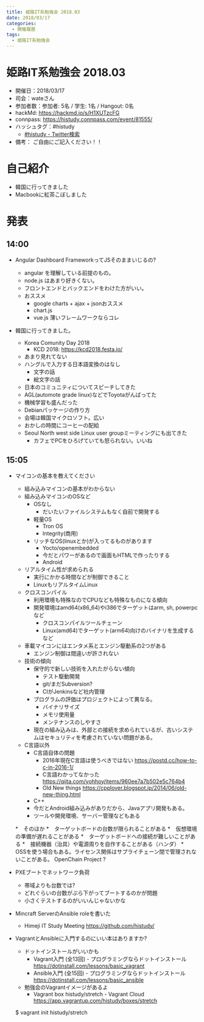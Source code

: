 ```yaml
---
title: 姫路IT系勉強会 2018.03
date: 2018/03/17
categories:
  - 開催履歴
tags:
  - 姫路IT系勉強会
---
```


# 姫路IT系勉強会 2018.03

* 開催日：2018/03/17
* 司会：wateさん
* 参加者数：参加者:  5名 / 学生:  1名 / Hangout:  0名
* hackMd: https://hackmd.io/s/H1XUTzcFG
* connpass: https://histudy.connpass.com/event/81555/
* ハッシュタグ：#histudy
    * [#histudy - Twitter検索](https://twitter.com/search?q=%23histudy&src=typd)
* 備考： ご自由にご記入ください！！

# 自己紹介

* 韓国に行ってきました
* Macbookに紅茶こぼしました

# 発表

## 14:00

* Angular Dashboard FrameworkってJSそのままいじるの?
    * angular を理解している前提のもの。
    * node.js はあまり好きくない。
    * フロントエンドとバックエンドをわけた方がいい。
    * おススメ
        * google charts + ajax + jsonおススメ
        * chart.js
        * vue.js 薄いフレームワークならコレ

* 韓国に行ってきました。
    * Korea Comunity Day 2018
        * KCD 2018: <https://kcd2018.festa.io/>
    * あまり見れてない
    * ハングルで入力する日本語変換のはなし
        * 文字の話
        * 絵文字の話
    * 日本のコミュニティについてスピーチしてきた
    * AGL(automote grade linux)などでToyotaがんばってた
    * 機械学習も盛んだった
    * Debianパッケージの作り方
    * 会場は韓国マイクロソフト。広い
    * おかしの時間にコーヒーの配給
    * Seoul North west side Linux user groupミーティングにも出てきた
        * カフェでPCをひろげていても怒られない。いいね

## 15:05

* マイコンの基本を教えてください
    * 組み込みマイコンの基本がわからない
    * 組み込みマイコンのOSなど
        * OSなし
            * だいたいファイルシステムもなく自前で開発する
        * 軽量OS
            * Tron OS
            * Integrity(商用)
        * リッチなOS(linuxとか)が入ってるものがあります
            * Yocto/openembedded
            * 今だとパワーがあるので画面もHTMLで作ったりする
            * Android
    * リアルタイム性が求められる
        * 実行にかかる時間などが制御できること
        * LinuxもリアルタイムLinux
    * クロスコンパイル
        * 利用環境も特殊なのでCPUなども特殊なものになる傾向
        * 開発環境はamd64(x86_64)やi386でターゲットはarm, sh, powerpcなど
            * クロスコンパイルツールチェーン
            * Linux(amd64)でターゲット(arm64)向けのバイナリを生成するなど
    * 車載マイコンにはエンタメ系とエンジン駆動系の2つがある
        * エンジン制御は間違いが許されない
    * 技術の傾向
        * 保守的で新しい技術を入れたがらない傾向
            * テスト駆動開発
            * git/まだSubversion?
            * CIがJenkinsなど社内管理
        * プログラムの評価はプロジェクトによって異なる。
            * バイナリサイズ
            * メモリ使用量
            * メンテナンスのしやすさ
        * 現在の組み込みは、外部との接続を求められているが、古いシステムはセキュリティを考慮されていない問題がある。
    * C言語以外
        * C言語自体の問題
            * 2016年現在C言語は使うべきではない  https://postd.cc/how-to-c-in-2016-1/
            * C言語わかってなかった https://qiita.com/yohhoy/items/960ee7a7b502e5c764b4
            * Old New things https://cpplover.blogspot.jp/2014/06/old-new-thing.html
        * C++
        * 今だとAndroid組み込みがありだから、Javaアプリ開発もある。
        * ツールや開発環境、サーバー管理などもある

    *　そのほか
        *　ターゲットボードの台数が限られることがある
        *　仮想環境の準備が遅れることがある
        *　ターゲットボードへの接続が難しいことがある
        *　接続機器（治具）や電源周りを自作することがある（ハンダ）
        *　OSSを使う場合もある。ライセンス関係はサプライチェーン間で管理されないことがある。 OpenChain Project ?

* PXEブートでネットワーク負荷
    * 帯域よりも台数では?
    * どれぐらいの台数がぶら下がってブートするのかが問題
    * 小さくテストするのがいいんじゃないかな

* Mincraft ServerのAnsible roleを書いた
    * Himeji IT Study Meeting https://github.com/histudy/

* VagrantとAnsibleに入門するのにいい本はありますか?
    * ドットインストールがいいかも
        * Vagrant入門 (全13回) - プログラミングならドットインストール https://dotinstall.com/lessons/basic_vagrant
        * Ansible入門 (全15回) - プログラミングならドットインストール https://dotinstall.com/lessons/basic_ansible
    * 勉強会のVagrantイメージがあるよ
        * Vagrant box histudy/stretch - Vagrant Cloud https://app.vagrantup.com/histudy/boxes/stretch


    $ vagrant init histudy/stretch
